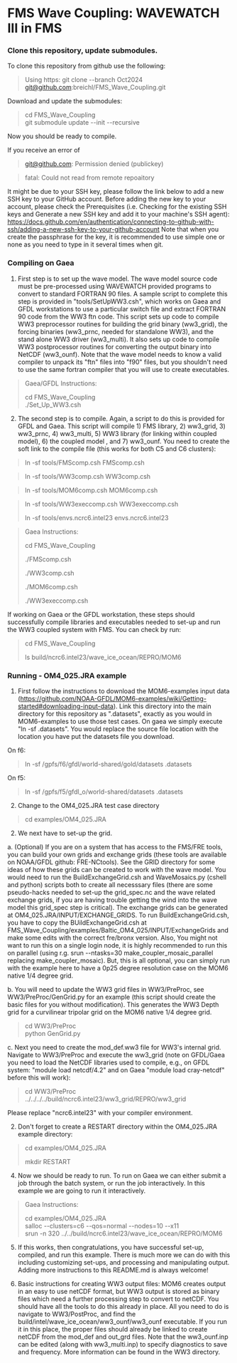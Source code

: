 # FMS Wave Coupling: WAVEWATCH III in FMS

### Clone this repository, update submodules.

To clone this repository from github use the following:

> Using https:
> git clone --branch Oct2024 git@github.com:breichl/FMS_Wave_Coupling.git

Download and update the submodules:

> cd FMS_Wave_Coupling  
> git submodule update --init --recursive

Now you should be ready to compile.

If you receive an error of 

> git@github.com: Permission denied (publickey)

> fatal: Could not read from remote repoaitory

It might be due to your SSH key, please follow the link below to add a new SSH key to your GitHub account. Before adding the new key to your account, please check the Prerequisites (i.e. Checking for the existing SSH keys and Generate a new SSH key and add it to your machine's SSH agent):
https://docs.github.com/en/authentication/connecting-to-github-with-ssh/adding-a-new-ssh-key-to-your-github-account
Note that when you create the passphrase for the key, it is recommended to use simple one or none as you need to type in it several times when git.
### Compiling on Gaea

1. First step is to set up the wave model.  The wave model source code must be pre-processed using WAVEWATCH provided programs to convert to standard FORTRAN 90 files.  A sample script to complete this step is provided in "tools/SetUpWW3.csh", which works on Gaea and GFDL workstations to use a particular switch file and extract FORTRAN 90 code from the WW3 ftn code.  This script sets up code to compile WW3 preprocessor routines for building the grid binary (ww3_grid), the forcing binaries (ww3_prnc, needed for standalone WW3), and the stand alone WW3 driver (ww3_multi).  It also sets up code to compile WW3 postprocessor routines for converting the output binary into NetCDF (ww3_ounf).  Note that the wave model needs to know a valid compiler to unpack its "ftn" files into "f90" files, but you shouldn't need to use the same fortran compiler that you will use to create executables.

> Gaea/GFDL Instructions:
>
> cd FMS_Wave_Coupling  
> ./Set_Up_WW3.csh

2. The second step is to compile.  Again, a script to do this is provided for GFDL and Gaea.  This script will compile 1) FMS library, 2) ww3_grid, 3) ww3_prnc, 4) ww3_multi, 5) WW3 library (for linking within coupled model), 6) the coupled model , and 7) ww3_ounf. You need to create the soft link to the compile file (this works for both C5 and C6 clusters):
>ln -sf tools/FMScomp.csh FMScomp.csh

>ln -sf tools/WW3comp.csh WW3comp.csh

>ln -sf tools/MOM6comp.csh MOM6comp.csh

>ln -sf tools/WW3execcomp.csh WW3execcomp.csh
>
>ln -sf tools/envs.ncrc6.intel23 envs.ncrc6.intel23


> Gaea Instructions:
>
> cd FMS_Wave_Coupling
> 
> ./FMScomp.csh
> 
> ./WW3comp.csh
> 
> ./MOM6comp.csh
> 
> ./WW3execcomp.csh


If working on Gaea or the GFDL workstation, these steps should successfully compile libraries and executables needed to set-up and run the WW3 coupled system with FMS. You can check by run:
>cd FMS_Wave_Coupling
>
>ls build/ncrc6.intel23/wave_ice_ocean/REPRO/MOM6

### Running - OM4_025.JRA example

1. First follow the instructions to download the MOM6-examples input data (https://github.com/NOAA-GFDL/MOM6-examples/wiki/Getting-started#downloading-input-data).  Link this directory into the main directory for this repository as ".datasets", exactly as you would in MOM6-examples to use those test cases.  On gaea we simply execute "ln -sf <see location below> .datasets".  You would replace the source file location with the location you have put the datasets file you download.

On f6:  
>ln -sf /gpfs/f6/gfdl/world-shared/gold/datasets .datasets

On f5:  
>ln -sf /gpfs/f5/gfdl_o/world-shared/datasets .datasets

2. Change to the OM4_025.JRA test case directory

> cd examples/OM4_025.JRA

2. We next have to set-up the grid.

a. (Optional) If you are on a system that has access to the FMS/FRE tools, you can build your own grids and exchange grids (these tools are available on NOAA/GFDL github: FRE-NCtools).  See the GRID directory for some ideas of how these grids can be created to work with the wave model.  You would need to run the BuildExchangeGrid.csh and WaveMosaics.py (cshell and python) scripts both to create all necesssary files (there are some pseudo-hacks needed to set-up the grid_spec.nc and the wave related exchange grids, if you are having trouble getting the wind into the wave model this grid_spec step is critical). The exchange grids can be generated at OM4_025.JRA/INPUT/EXCHANGE_GRIDS. To run BuildExchangeGrid.csh, you have to copy the BUildExchangeGrid.csh at FMS_Wave_Coupling/examples/Baltic_OM4_025/INPUT/ExchangeGrids and make some edits with the correct fre/bronx version. Also, You might not want to run this on a single login node, it is highly recommended to run this on parallel (using r.g. srun --ntasks=30 make_coupler_mosaic_parallel replacing make_coupler_mosaic). But, this is all optional, you can simply run with the example here to have a 0p25 degree resolution case on the MOM6 native 1/4 degree grid.  

b. You will need to update the WW3 grid files in WW3/PreProc, see WW3/PreProc/GenGrid.py for an example (this script should create the basic files for you without modification). This generates the WW3 Depth grid for a curvilinear tripolar grid on the MOM6 native 1/4 degree grid.  

> cd WW3/PreProc  
> python GenGrid.py

c. Next you need to create the mod_def.ww3 file for WW3's internal grid.  Navigate to WW3/PreProc and execute the ww3_grid (note on GFDL/Gaea you need to load the NetCDF libraries used to compile, e.g., on GFDL system: "module load netcdf/4.2" and on Gaea "module load cray-netcdf" before this will work):

> cd WW3/PreProc  
> ../../../../build/ncrc6.intel23/ww3_grid/REPRO/ww3_grid

Please replace "ncrc6.intel23" with your compiler environment.

2. Don't forget to create a RESTART directory within the OM4_025.JRA example directory:
>cd examples/OM4_025.JRA
>
> mkdir RESTART

4.  Now we should be ready to run.  To run on Gaea we can either submit a job through the batch system, or run the job interactively.  In this example we are going to run it interactively.

> Gaea Instructions:
>
> cd examples/OM4_025.JRA  
> salloc --clusters=c6 --qos=normal --nodes=10 --x11  
> srun -n 320 ../../build/ncrc6.intel23/wave_ice_ocean/REPRO/MOM6

5.  If this works, then congratulations, you have successful set-up, compiled, and run this example. There is much more we can do with this including customizing set-ups, and processing and manipulating output.  Adding more instructions to this README.md is always welcome!

6.  Basic instructions for creating WW3 output files:  MOM6 creates output in an easy to use netCDF format, but WW3 output is stored as binary files which need a further processing step to convert to netCDF.  You should have all the tools to do this already in place.  All you need to do is navigate to WW3/PostProc, and find the build/intel/wave_ice_ocean/ww3_ounf/ww3_ounf executable.  If you run it in this place, the proper files should already be linked to create netCDF from the mod_def and out_grd files.  Note that the ww3_ounf.inp can be edited (along with ww3_multi.inp) to specify diagnostics to save and frequency.  More information can be found in the WW3 directory.
